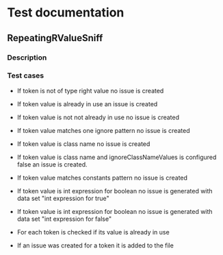 # Test documentation

## RepeatingRValueSniff

### Description

### Test cases

* If token is not of type right value no issue is created
* If token value is already in use an issue is created
* If token value is not not already in use no issue is created
* If token value matches one ignore pattern no issue is created
* If token value is class name no issue is created
* If token value is class name and ignoreClassNameValues is configured false an issue is created.
* If token value matches constants pattern no issue is created
* If token value is int expression for boolean no issue is generated with data set "int expression for true"
* If token value is int expression for boolean no issue is generated with data set "int expression for false"

* For each token is checked if its value is already in use
* If an issue was created for a token it is added to the file